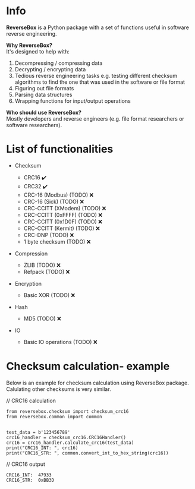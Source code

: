 # Info

**ReverseBox** is a Python package with a set of functions
useful in software reverse engineering.

**Why ReverseBox?** <br>
It's designed to help with: 
1. Decompressing / compressing data
2. Decrypting / encrypting data
3. Tedious reverse engineering tasks
e.g. testing different checksum algorithms to find the one that was
used in the software or file format
4. Figuring out file formats
5. Parsing data structures
6. Wrapping functions for input/output operations

**Who should use ReverseBox?** <br>
Mostly developers and reverse engineers (e.g. file format researchers
or software researchers).

# List of functionalities

* Checksum
  - CRC16 ✔️
  - CRC32 ✔️
  - CRC-16 (Modbus) (TODO) ❌
  - CRC-16 (Sick) (TODO) ❌
  - CRC-CCITT (XModem) (TODO) ❌ 
  - CRC-CCITT (0xFFFF) (TODO) ❌
  - CRC-CCITT (0x1D0F) (TODO) ❌
  - CRC-CCITT (Kermit) (TODO) ❌
  - CRC-DNP (TODO) ❌
  - 1 byte checksum (TODO) ❌

* Compression
  - ZLIB (TODO) ❌
  - Refpack (TODO) ❌

* Encryption
  - Basic XOR (TODO) ❌

* Hash
  - MD5 (TODO) ❌

* IO
  - Basic IO operations (TODO) ❌

# Checksum calculation- example
Below is an example for checksum calculation using ReverseBox package.
Calulating other checksums is very similar.

// CRC16 calculation
```
from reversebox.checksum import checksum_crc16
from reversebox.common import common


test_data = b'123456789'
crc16_handler = checksum_crc16.CRC16Handler()
crc16 = crc16_handler.calculate_crc16(test_data)
print("CRC16_INT: ", crc16)
print("CRC16_STR: ", common.convert_int_to_hex_string(crc16))
```
// CRC16 output
```
CRC16_INT:  47933
CRC16_STR:  0xBB3D
```